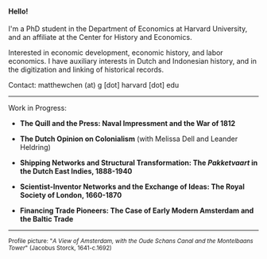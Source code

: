 #### Hello!

I'm a PhD student in the Department of Economics at Harvard University, and an affiliate at the Center for History and Economics.

Interested in economic development, economic history, and labor economics. I have auxiliary interests in Dutch and Indonesian history, and in the digitization and linking of historical records.



Contact: matthewchen (at) g [dot] harvard [dot] edu 

--------

Work in Progress:

- **The Quill and the Press: Naval Impressment and the War of 1812**

- **The Dutch Opinion on Colonialism** (with Melissa Dell and Leander Heldring)

- **Shipping Networks and Structural Transformation: The _Pakketvaart_ in the Dutch East Indies, 1888-1940**

- **Scientist-Inventor Networks and the Exchange of Ideas: The Royal Society of London, 1660-1870**

- **Financing Trade Pioneers: The Case of Early Modern Amsterdam and the Baltic Trade**


-------

<sub>Profile picture: "_A View of Amsterdam, with the Oude Schans Canal and the Montelbaans Tower_" (Jacobus Storck, 1641-c.1692)</sub>

